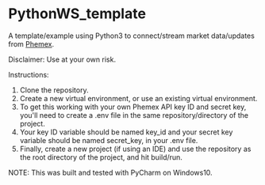 # PythonWS_template

A template/example using Python3 to connect/stream market data/updates from [Phemex](https://phemex.com/user-guides/api-overview).

Disclaimer: Use at your own risk.

Instructions:

1. Clone the repository.
2. Create a new virtual environment, or use an existing virtual environment.
3. To get this working with your own Phemex API key ID and secret key, you'll need to create a .env file in the same repository/directory of the project.
4. Your key ID variable should be named key_id and your secret key variable should be named secret_key, in your .env file.
5. Finally, create a new project (if using an IDE) and use the repository as the root directory of the project, and hit build/run.

NOTE: This was built and tested with PyCharm on Windows10.
